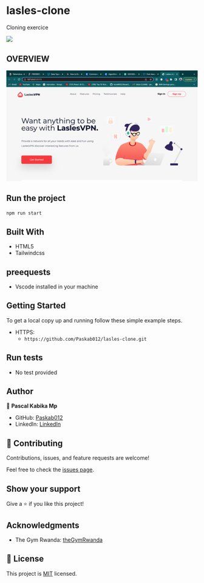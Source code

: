 # lasles-clone
Cloning exercice 

![](https://www.thegym-rwanda.com/)
## OVERVIEW
![](clone.png)
## Run the project

`npm run start`
## Built With

- HTML5
- Tailwindcss

## preequests

- Vscode installed in your machine

## Getting Started

To get a local copy up and running follow these simple example steps.

- HTTPS:
  - `https://github.com/Paskab012/lasles-clone.git`

## Run tests

- No test provided

## Author

👤 **Pascal Kabika Mp**

- GitHub: [Paskab012](https://github.com/KABIKA681?tab=overview&from=2021-12-01&to=2021-12-31)
- LinkedIn: [LinkedIn](https://www.linkedin.com/in/pascal-kabika-443061220/)

## 🤝 Contributing

Contributions, issues, and feature requests are welcome!

Feel free to check the [issues page](https://github.com/Paskab012/lasles-clone/issues).

## Show your support

Give a ⭐️ if you like this project!

## Acknowledgments

- The Gym Rwanda: [theGymRwanda](https://www.thegym-rwanda.com/)

## 📝 License

This project is [MIT](./MIT.md) licensed.